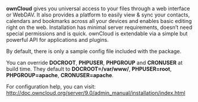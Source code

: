 **ownCloud** gives you universal access to your files through a web interface or WebDAV. It also provides a platform to easily view & sync your contacts, calendars and bookmarks across all your devices and enables basic editing right on the web. Installation has minimal server requirements, doesn’t need special permissions and is quick. ownCloud is extendable via a simple but powerful API for applications and plugins.  

By default, there is only a sample config file included with the package. 

You can override **DOCROOT**, **PHPUSER**, **PHPGROUP** and **CRONUSER** at build time.
They default to **DOCROOT=/var/www/**, **PHPUSER=root**, **PHPGROUP=apache**, **CRONUSER=apache**.

For configuration help, you can visit:
http://doc.owncloud.org/server/9.0/admin_manual/installation/index.html
